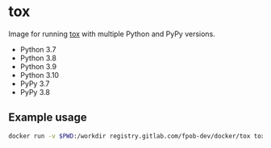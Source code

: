 # tox

Image for running [tox](https://tox.readthedocs.org/en/latest/) with multiple
Python and PyPy versions.

* Python 3.7
* Python 3.8
* Python 3.9
* Python 3.10
* PyPy 3.7
* PyPy 3.8


## Example usage

```sh
docker run -v $PWD:/workdir registry.gitlab.com/fpob-dev/docker/tox tox
```
